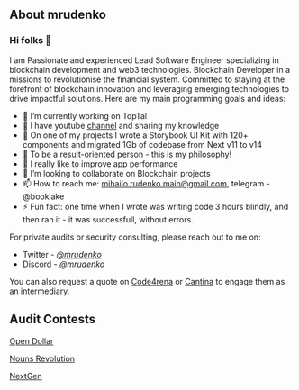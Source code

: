 ## About mrudenko

### Hi folks 👋
I am Passionate and experienced Lead Software Engineer specializing in blockchain development and web3 technologies. Blockchain Developer in a missions to revolutionise the financial system. Committed to staying at the forefront of blockchain innovation and leveraging emerging technologies to drive impactful solutions.
Here are my main programming goals and ideas:
- 🔭 I’m currently working on TopTal
- 🎥 I have youtube [channel](https://www.youtube.com/channel/UCM2b6P4S1jzY7QX5pRlfZlg) and sharing my knowledge
- 💪 On one of my projects I wrote a Storybook UI Kit with 120+ components and migrated 1Gb of codebase from Next v11 to v14
- 🌱 To be a result-oriented person - this is my philosophy!
- 🐴 I really like to improve app performance 
- 👯 I’m looking to collaborate on Blockchain projects
- 📫 How to reach me: mihailo.rudenko.main@gmail.com, telegram - @booklake
- ⚡ Fun fact: one time when I wrote was writing code 3 hours blindly, and then ran it - it was successfull, without errors.

For private audits or security consulting, please reach out to me on:
- Twitter - [*@mrudenko*](https://twitter.com/0xmrudenko) 
- Discord - [*@mrudenko*](https://discord.com/users/mruddenko)

You can also request a quote on [Code4rena](https://code4rena.com/@mrudenko) or [Cantina](https://cantina.xyz/u/milotruck) to engage them as an intermediary.


## Audit Contests
[Open Dollar](/code4rena/open-dollar.md)

[Nouns Revolution](/code4rena/nouns-revolution.md)

[NextGen](/code4rena/nextgen.md)

